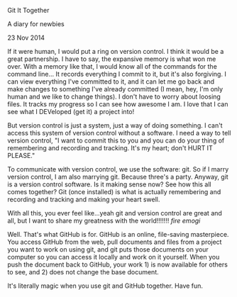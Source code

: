 Git It Together

A diary for newbies

23 Nov 2014

If it were human, I would put a ring on version control. I think it would be a great partnership. I have to say, the expansive memory is what won me over. With a memory like that, I would know all of the commands for the command line... It records everything I commit to it, but it's also forgiving. I can view everything I've committed to it, and it can let me go back and make changes to something I've already committed (I mean, hey, I'm only human and we like to change things). I don't have to worry about loosing files. It tracks my progress so I can see how awesome I am. I love that I can see what I DEVeloped (get it) a project into!

But version control is just a system, just a way of doing something. I can't access this system of version control without a software. I need a way to tell version control, "I want to commit this to you and you can do your thing of remembering and recording and tracking. It's my heart; don't HURT IT PLEASE."

To communicate with version control, we use the software: git. So if I marry version control, I am also marrying git. Because three's a party. Anyway, git is a version control software. Is it making sense now? See how this all comes together? Git (once installed) is what is actually remembering and recording and tracking and making your heart swell.

With all this, you ever feel like...yeah git and version control are great and all, but I want to share my greatness with the world!!!!!!! *fire emogi*

Well. That's what GitHub is for. GitHub is an online, file-saving masterpiece. You access GitHub from the web, pull documents and files from a project you want to work on using git, and git puts those documents on your computer so you can access it locally and work on it yourself. When you push the document back to GitHub, your work 1) is now available for others to see, and 2) does not change the base document.

It's literally magic when you use git and GitHub together. Have fun.